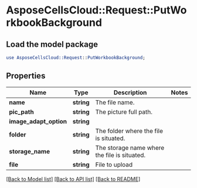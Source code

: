 # AsposeCellsCloud::Request::PutWorkbookBackground 

## Load the model package
```perl
use AsposeCellsCloud::Request::PutWorkbookBackground;
```

## Properties
Name | Type | Description | Notes
------------ | ------------- | ------------- | -------------
**name** | **string** | The file name. |
**pic_path** | **string** | The picture full path. |
**image_adapt_option** | **string** |  |
**folder** | **string** | The folder where the file is situated. |
**storage_name** | **string** | The storage name where the file is situated. |
**file** | **string** | File to upload |  

[[Back to Model list]](../README.md#documentation-for-requests) [[Back to API list]](../README.md#documentation-for-api-endpoints) [[Back to README]](../README.md)


